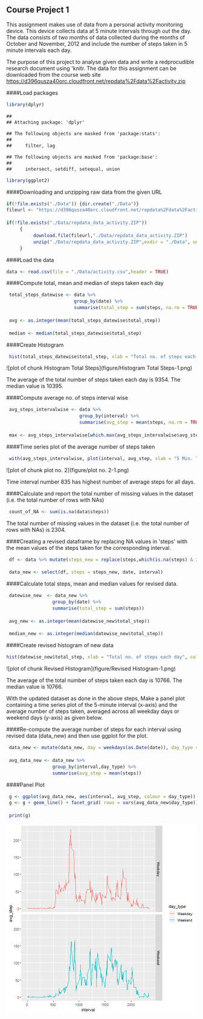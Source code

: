 
## Course Project 1
This assignment makes use of data from a personal activity monitoring device. This device collects data at 5 minute intervals through out the day. The data consists of two months of data collected during the months of October and November, 2012 and include the number of steps taken in 5 minute intervals each day.

The purpose of this project to analyse given data and write a redprocudible research document using 'knitr. The data for this assignment can be downloaded from the course web site https://d396qusza40orc.cloudfront.net/repdata%2Fdata%2Factivity.zip





####Load packages  


```r
library(dplyr)
```

```
## 
## Attaching package: 'dplyr'
```

```
## The following objects are masked from 'package:stats':
## 
##     filter, lag
```

```
## The following objects are masked from 'package:base':
## 
##     intersect, setdiff, setequal, union
```

```r
library(ggplot2)
```

####Downloading and unzipping raw data from the given URL 


```r
if(!file.exists("./Data")) {dir.create("./Data")}
fileurl <- "https://d396qusza40orc.cloudfront.net/repdata%2Fdata%2Factivity.zip"

if(!file.exists("./Data/repdata_data_activity.ZIP"))
     {
          download.file(fileurl,"./Data/repdata_data_activity.ZIP")
          unzip("./Data/repdata_data_activity.ZIP",exdir = "./Data", unzip = "internal",setTimes = FALSE)
     }
```

####Load the data


```r
data <- read.csv(file = "./Data/activity.csv",header = TRUE)
```

####Compute total, mean and median of steps taken each day


```r
 total_steps_datewise <- data %>%
                         group_by(date) %>%
                         summarise(total_step = sum(steps, na.rm = TRUE))

 avg <- as.integer(mean(total_steps_datewise$total_step))
 
 median <- median(total_steps_datewise$total_step)
```

####Create Histogram


```r
 hist(total_steps_datewise$total_step, xlab = "Total no. of steps each day", col = "Blue", main = "Histogram of Total Steps Per Day")
```

![plot of chunk Histogram Total Steps](figure/Histogram Total Steps-1.png)

The average of the total number of steps taken each day is 9354. The median value is 10395.  

####Compute average no. of steps interval wise


```r
 avg_steps_intervalwise <- data %>%
                           group_by(interval) %>%
                           summarise(avg_step = mean(steps, na.rm = TRUE))

 max <- avg_steps_intervalwise[which.max(avg_steps_intervalwise$avg_step),]
```

####Time series plot of the average number of steps taken


```r
 with(avg_steps_intervalwise, plot(interval, avg_step, xlab = "5 Min. Time Interval", ylab = "Average Steps", type = "l"))
```

![plot of chunk plot no. 2](figure/plot no. 2-1.png)

Time interval number 835 has highest number of average steps for all days.

####Calculate and report the total number of missing values in the dataset (i.e. the total number of rows with NAs)


```r
 count_of_NA <- sum(is.na(data$steps))
```

The total number of missing values in the dataset (i.e. the total number of rows with NAs) is 2304.

####Creating  a revised dataframe by replacing NA values in 'steps' with the mean values of the steps taken for the corresponding interval.



```r
 df <- data %>% mutate(steps_new = replace(steps,which(is.na(steps) & interval == avg_steps_intervalwise$interval),avg_steps_intervalwise$avg_step))

 data_new <- select(df, steps = steps_new, date, interval)
```

####Calculate total steps, mean and median values for revised data.  


```r
 datewise_new  <- data_new %>%
                 group_by(date) %>%
                 summarise(total_step = sum(steps))

 avg_new <- as.integer(mean(datewise_new$total_step))
 
 median_new <- as.integer(median(datewise_new$total_step))
```

####Create revised histogram of new data


```r
hist(datewise_new$total_step, xlab = "Total no. of steps each day", col = "Cyan", main = "Histogram of Total Steps Per Day")
```

![plot of chunk Revised Histogram](figure/Revised Histogram-1.png)

The average of the total number of steps taken each day is 10766. The median value is 10766. 



With the updated dataset as done in the above steps, Make a panel plot containing a time series plot of the 5-minute interval (x-axis) and the average number of steps taken, averaged across all weekday days or weekend days (y-axis) as given below.

####Re-compute the average number of steps for each interval using revised data (data_new) and then use ggplot for the plot.



```r
 data_new <- mutate(data_new, day = weekdays(as.Date(date)), day_type = as.factor(if_else(day == "Saturday" | day == "Sunday", "Weekend","Weekday")))

 avg_data_new <- data_new %>% 
                 group_by(interval,day_type) %>% 
                 summarise(avg_step = mean(steps))
```

####Panel Plot


```r
 g <- ggplot(avg_data_new, aes(interval, avg_step, colour = day_type))
 g <- g + geom_line() + facet_grid( rows = vars(avg_data_new$day_type))

 print(g)
```

![plot of chunk plot](figure/plot-1.png)
